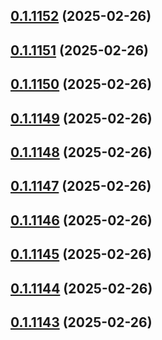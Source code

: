 ## [0.1.1152](https://github.com/binary-braids/terraform-oracle/compare/v0.1.1151...v0.1.1152) (2025-02-26)



## [0.1.1151](https://github.com/binary-braids/terraform-oracle/compare/v0.1.1150...v0.1.1151) (2025-02-26)



## [0.1.1150](https://github.com/binary-braids/terraform-oracle/compare/v0.1.1149...v0.1.1150) (2025-02-26)



## [0.1.1149](https://github.com/binary-braids/terraform-oracle/compare/v0.1.1148...v0.1.1149) (2025-02-26)



## [0.1.1148](https://github.com/binary-braids/terraform-oracle/compare/v0.1.1147...v0.1.1148) (2025-02-26)



## [0.1.1147](https://github.com/binary-braids/terraform-oracle/compare/v0.1.1146...v0.1.1147) (2025-02-26)



## [0.1.1146](https://github.com/binary-braids/terraform-oracle/compare/v0.1.1145...v0.1.1146) (2025-02-26)



## [0.1.1145](https://github.com/binary-braids/terraform-oracle/compare/v0.1.1144...v0.1.1145) (2025-02-26)



## [0.1.1144](https://github.com/binary-braids/terraform-oracle/compare/v0.1.1143...v0.1.1144) (2025-02-26)



## [0.1.1143](https://github.com/binary-braids/terraform-oracle/compare/v0.1.1142...v0.1.1143) (2025-02-26)



